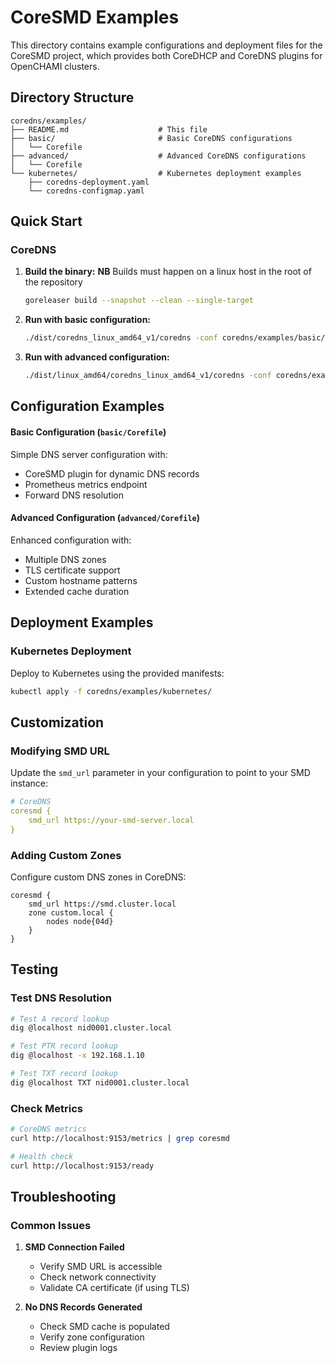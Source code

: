 # CoreSMD Examples

This directory contains example configurations and deployment files for the CoreSMD project, which provides both CoreDHCP and CoreDNS plugins for OpenCHAMI clusters.

## Directory Structure

```
coredns/examples/
├── README.md                    # This file
├── basic/                       # Basic CoreDNS configurations
│   └── Corefile
├── advanced/                    # Advanced CoreDNS configurations
│   └── Corefile
└── kubernetes/                  # Kubernetes deployment examples
    ├── coredns-deployment.yaml
    └── coredns-configmap.yaml
```

## Quick Start

### CoreDNS

1. **Build the binary:**
   **NB** Builds must happen on a linux host in the root of the repository
   ```bash
   goreleaser build --snapshot --clean --single-target
   ```

2. **Run with basic configuration:**
   ```bash
   ./dist/coredns_linux_amd64_v1/coredns -conf coredns/examples/basic/Corefile
   ```

3. **Run with advanced configuration:**
   ```bash
   ./dist/linux_amd64/coredns_linux_amd64_v1/coredns -conf coredns/examples/advanced/Corefile
   ```

## Configuration Examples

#### Basic Configuration (`basic/Corefile`)

Simple DNS server configuration with:
- CoreSMD plugin for dynamic DNS records
- Prometheus metrics endpoint
- Forward DNS resolution

#### Advanced Configuration (`advanced/Corefile`)

Enhanced configuration with:
- Multiple DNS zones
- TLS certificate support
- Custom hostname patterns
- Extended cache duration

## Deployment Examples

### Kubernetes Deployment

Deploy to Kubernetes using the provided manifests:

```bash
kubectl apply -f coredns/examples/kubernetes/
```

## Customization

### Modifying SMD URL

Update the `smd_url` parameter in your configuration to point to your SMD instance:

```yaml
# CoreDNS
coresmd {
    smd_url https://your-smd-server.local
}
```

### Adding Custom Zones

Configure custom DNS zones in CoreDNS:

```corefile
coresmd {
    smd_url https://smd.cluster.local
    zone custom.local {
        nodes node{04d}
    }
}
```

## Testing

### Test DNS Resolution

```bash
# Test A record lookup
dig @localhost nid0001.cluster.local

# Test PTR record lookup
dig @localhost -x 192.168.1.10

# Test TXT record lookup
dig @localhost TXT nid0001.cluster.local
```


### Check Metrics

```bash
# CoreDNS metrics
curl http://localhost:9153/metrics | grep coresmd

# Health check
curl http://localhost:9153/ready
```

## Troubleshooting

### Common Issues

1. **SMD Connection Failed**
   - Verify SMD URL is accessible
   - Check network connectivity
   - Validate CA certificate (if using TLS)

2. **No DNS Records Generated**
   - Check SMD cache is populated
   - Verify zone configuration
   - Review plugin logs
